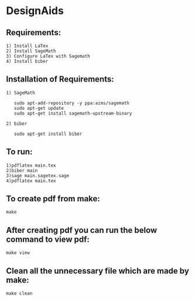 # DesignAids

Requirements:
-----------------------------
    1) Install LaTex
    2) Install SageMath
    3) Configure LaTex with Sagemath
    4) Install biber


Installation of Requirements:
-----------------------------
    1) SageMath

       sudo apt-add-repository -y ppa:aims/sagemath
       sudo apt-get update
       sudo apt-get install sagemath-upstream-binary
    
    2) biber
       
       sudo apt-get install biber
   

To run:
-----------------------------
    1)pdflatex main.tex
    2)biber main
    3)sage main.sagetex.sage
    4)pdflatex main.tex

To create pdf from make:
-----------------------------
    make

After creating pdf you can run the below command to view pdf:
-----------------------------
    make view

Clean all the unnecessary file which are made by make:
-----------------------------
    make clean
